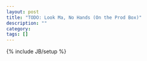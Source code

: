 ```yaml
---
layout: post
title: "TODO: Look Ma, No Hands (On the Prod Box)"
description: ""
category: 
tags: []
---
```

{% include JB/setup %}
